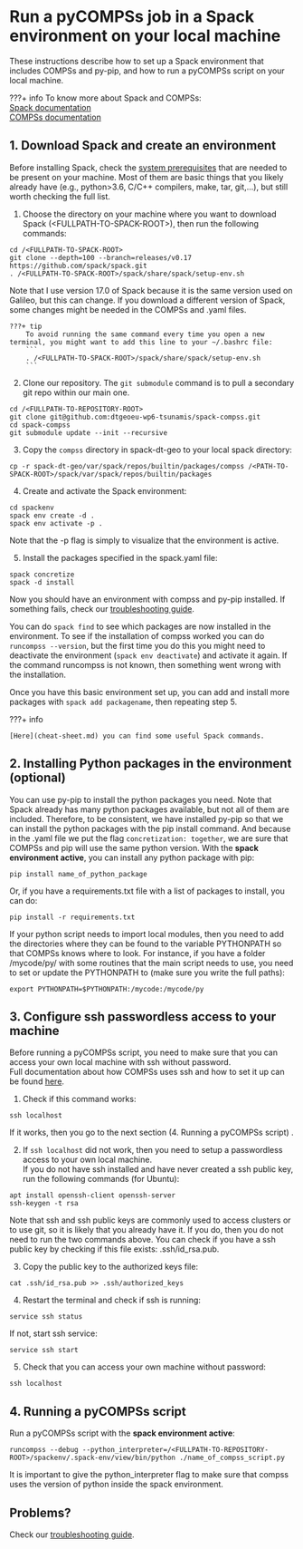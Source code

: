 # **Run a pyCOMPSs job in a Spack environment on your local machine**
These instructions describe how to set up a Spack environment that includes COMPSs and py-pip, and how to run a pyCOMPSs script on your local machine.

???+ info
    To know more about Spack and COMPSs:    
    [Spack documentation](https://spack.readthedocs.io/en/latest/)   
    [COMPSs documentation](https://compss-doc.readthedocs.io/en/stable/)

## **1. Download Spack and create an environment**
Before installing Spack, check the [system prerequisites](https://spack.readthedocs.io/en/latest/getting_started.html) that are needed to be present on your machine. Most of them are basic things that you likely already have (e.g., python>3.6, C/C++ compilers, make, tar, git,...), but still worth checking the full list.

1. Choose the directory on your machine where you want to download Spack (<FULLPATH-TO-SPACK-ROOT\>), then run the following commands: 
```
cd /<FULLPATH-TO-SPACK-ROOT>
git clone --depth=100 --branch=releases/v0.17 https://github.com/spack/spack.git
. /<FULLPATH-TO-SPACK-ROOT>/spack/share/spack/setup-env.sh
```   
Note that I use version 17.0 of Spack because it is the same version used on Galileo, but this can change. If you download a different version of Spack, some changes might be needed in the COMPSs and .yaml files.   

    ???+ tip
        To avoid running the same command every time you open a new terminal, you might want to add this line to your ~/.bashrc file:
        ```
        . /<FULLPATH-TO-SPACK-ROOT>/spack/share/spack/setup-env.sh
        ```

2. Clone our repository. The `git submodule` command is to pull a secondary git repo within our main one.
```
cd /<FULLPATH-TO-REPOSITORY-ROOT>
git clone git@github.com:dtgeoeu-wp6-tsunamis/spack-compss.git
cd spack-compss
git submodule update --init --recursive
```
3. Copy the `compss` directory in spack-dt-geo to your local spack directory:
```
cp -r spack-dt-geo/var/spack/repos/builtin/packages/compss /<PATH-TO-SPACK-ROOT>/spack/var/spack/repos/builtin/packages
```

4. Create and activate the Spack environment:
```
cd spackenv
spack env create -d .
spack env activate -p .
```
Note that the -p flag is simply to visualize that the environment is active.

5. Install the packages specified in the spack.yaml file:
```
spack concretize
spack -d install
```
Now you should have an environment with compss and py-pip installed. If something fails, check our [troubleshooting guide](troubleshooting.md).    

You can do `spack find` to see which packages are now installed in the environment.
To see if the installation of compss worked you can do `runcompss --version`, but the first time you do this you might need to deactivate the environment (`spack env deactivate`) and activate it again. If the command runcompss is not known, then something went wrong with the installation.   

Once you have this basic environment set up, you can add and install more packages with `spack add packagename`, then repeating step 5.

???+ info

    [Here](cheat-sheet.md) you can find some useful Spack commands.   

## **2. Installing Python packages in the environment (optional)**
You can use py-pip to install the python packages you need. Note that Spack already has many python packages available, but not all of them are included. Therefore, to be consistent, we have installed py-pip so that we can install the python packages with the pip install command. And because in the .yaml file we put the flag `concretization: together`, we are sure that COMPSs and pip will use the same python version.
With the **spack environment active**, you can install any python package with pip:
```
pip install name_of_python_package
```
Or, if you have a requirements.txt file with a list of packages to install, you can do:
```
pip install -r requirements.txt
```

If your python script needs to import local modules, then you need to add the directories where they can be found to the variable PYTHONPATH so that COMPSs knows where to look. For instance, if you have a folder /mycode/py/ with some routines that the main script needs to use, you need to set or update the PYTHONPATH to (make sure you write the full paths):
```
export PYTHONPATH=$PYTHONPATH:/mycode:/mycode/py
```
## **3. Configure ssh passwordless access to your machine**
Before running a pyCOMPSs script, you need to make sure that you can access your own local machine with ssh without password.   
Full documentation about how COMPSs uses ssh and how to set it up can be found [here](https://compss-doc.readthedocs.io/en/stable/Sections/01_Installation/05_Additional_configuration.html?highlight=service%20ssh#configure-ssh-passwordless).   

1. Check if this command works:
```
ssh localhost
```
If it works, then you go to the next section (4. Running a pyCOMPSs script) .   

2. If `ssh localhost` did not work, then you need to setup a passwordless access to your own local machine.    
 If you do not have ssh installed and have never created a ssh public key, run the following commands (for Ubuntu):
 ```
 apt install openssh-client openssh-server
 ssh-keygen -t rsa
 ```
 Note that ssh and ssh public keys are commonly used to access clusters or to use git, so it is likely that you already have it. If you do, then you do not need to run the two commands above. You can check if you have a ssh public key by checking if this file exists: .ssh/id_rsa.pub.   
    
 3. Copy the public key to the authorized keys file: 
 ```
 cat .ssh/id_rsa.pub >> .ssh/authorized_keys
 ```
 4. Restart the terminal and check if ssh is running:
 ```
 service ssh status
 ```
 If not, start ssh service:
 ```
 service ssh start
 ```
 5. Check that you can access your own machine without password:
 ```
 ssh localhost
 ``` 

## **4. Running a pyCOMPSs script**

Run a pyCOMPSs script with the **spack environment active**:
```
runcompss --debug --python_interpreter=/<FULLPATH-TO-REPOSITORY-ROOT>/spackenv/.spack-env/view/bin/python ./name_of_compss_script.py
```
It is important to give the python_interpreter flag to make sure that compss uses the version of python inside the spack environment.



## **Problems?** 

Check our [troubleshooting guide](troubleshooting.md).

